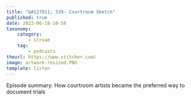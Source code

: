 ```yaml
---
title: "&#127911; 539- Courtroom Sketch"
published: true
date: 2023-06-18-10-50
taxonomy:
    category:
        - stream
    tag:
        - podcasts
theurl: https://www.stitcher.com/
image: artwork-resized.PNG
template: listen
---
```


Episode summary: How courtroom artists became the preferred way to document trials
